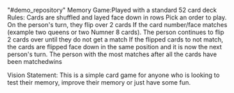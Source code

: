 "#demo_repository"
Memory Game:Played with a standard 52 card deck
  Rules: Cards are shuffled and layed face down in rows
         Pick an order to play. On the person's turn, they flip over 2 cards
         If the card number/face matches (example two queens or two Numner 8 cards). The person continues to flip 2 cards over until they do not get a match
         If the flipped cards to not match, the cards are flipped face down in the same position and it is now the next person's turn.
         The person with the most matches after all the cards have been matchedwins
        
Vision Statement: This is a simple card game for anyone who is looking to test their memory, improve their memory or just have some fun.
